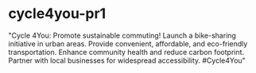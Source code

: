# cycle4you-pr1
 "Cycle 4You: Promote sustainable commuting! Launch a bike-sharing initiative in urban areas. Provide convenient, affordable, and eco-friendly transportation. Enhance community health and reduce carbon footprint. Partner with local businesses for widespread accessibility. #Cycle4You"
